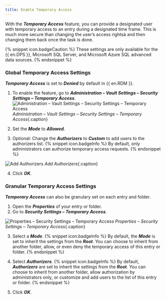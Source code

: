 ```yaml
---
title: Enable Temporary Access
---
```

With the ***Temporary Access*** feature, you can provide a designated user with temporary access to an entry during a designated time frame. This is much more secure than changing the user’s access rightsà and then changing them back once the task is done.  

{% snippet icon.badgeCaution %}
These settings are only available for the {{ en.DPS }}, Microsoft SQL Server, and Microsoft Azure SQL advanced data sources.
{% endsnippet %}

### Global Temporary Access Settings

***Temporary Access*** is set to ***Denied*** by default in {{ en.RDM }}.  

1. To enable the feature, go to ***Administration – Vault Settings – Security Settings – Temporary Access***.
![Administration – Vault Settings – Security Settings – Temporary Access](/img/en/kb/KB4856.png)
*Administration – Vault Settings – Security Settings – Temporary Access*{.caption}

1. Set the ***Mode*** to ***Allowed***.
1. Optional: Change the ***Authorizers*** to ***Custom*** to add users to the authorizers list.
{% snippet icon.badgeInfo %}
By default, only administrators can authorize temporary access requests.
{% endsnippet %}  

![Add Authorizers](/img/en/kb/KB4857.png)
*Add Authorizers*{.caption}

4. Click ***OK***.

### Granular Temporary Access Settings

***Temporary Access*** can also be granulary set on each entry and folder.

1. Open the ***Properties*** of your entry or folder.
1. Go to ***Security Settings – Temporary Access***.

![Properties – Security Settings – Temporary Access](/img/en/kb/KB4858.png)
*Properties – Security Settings – Temporary Access*{.caption}

3. Select a ***Mode***.
{% snippet icon.badgeInfo %}
By default, the ***Mode*** is set to inherit the settings from the ***Root***. You can choose to inherit from another folder, allow, or even deny the temporary access of this entry or folder.
{% endsnippet %}  

4.  Select ***Authorizers***.
{% snippet icon.badgeInfo %}
By default, ***Authorizers*** are set to inherit the settings from the ***Root***. You can choose to inherit from another folder, allow authorization by administrators only, or customize and add users to the list of this entry or folder.
{% endsnippet %}  

5. Click ***OK***.
